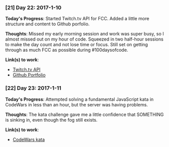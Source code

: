 ### [21] Day 22: 2017-1-10

**Today's Progress**: Started Twitch.tv API for FCC. Added a little more structure and content to Github porfolio.

**Thoughts**: Missed my early morning session and work was super busy, so I almost missed out on my hour of code. Squeezed in two half-hour sessions to make the day count and not lose time or focus. Still set on getting through as much FCC as possible during #100daysofcode.

**Link(s) to work**:
* [Twitch.tv API](http://codepen.io/digilou/full/EZVrdE/)
* [Github Portfolio](https://digilou.github.io)

### [22] Day 23: 2017-1-11

**Today's Progress**: Attempted solving a fundamental JavaScript kata in CodeWars in less than an hour, but the server was having problems.

**Thoughts**: The kata challenge gave me a little confidence that SOMETHING is sinking in, even though the fog still exists.

**Link(s) to work**:
* [CodeWars kata](https://github.com/digilou/code_wars/blob/master/printer_error.js)
